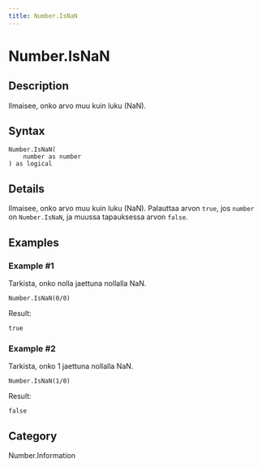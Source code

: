 ```yaml
---
title: Number.IsNaN
---
```


# Number.IsNaN


## Description

Ilmaisee, onko arvo muu kuin luku (NaN).


## Syntax

```powerquery
Number.IsNaN(
    number as number
) as logical
```


## Details

Ilmaisee, onko arvo muu kuin luku (NaN). Palauttaa arvon <code>true</code>, jos <code>number</code> on <code>Number.IsNaN</code>, ja muussa tapauksessa arvon <code>false</code>.


## Examples

### Example #1 
Tarkista, onko nolla jaettuna nollalla NaN.
```powerquery
Number.IsNaN(0/0)
```

Result: 
```powerquery
true
```


### Example #2 
Tarkista, onko 1 jaettuna nollalla NaN.
```powerquery
Number.IsNaN(1/0)
```

Result: 
```powerquery
false
```




## Category
Number.Information
